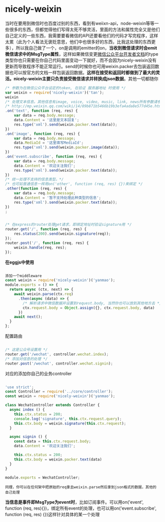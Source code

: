 # nicely-weixin
当时在要用到微信时也百度过别的东西，看到有weiixn-api，node-weixin等等一些很多的东西，但都觉得他们写得太死不够灵活，里面的方法和属性完全又是他们自己定义的一些东西，我需要要看微信的API还要看他们的代码才写完程序，这样太累（此为个人看法无褒贬意思，他们中也很多好的东西，比我这处理的东西更多），所以我自己做了一个，on是调用的emitter的on，**当收到微信请求时会emit微信请求中的MsgType属性**，这样如果微信变更[微信公众平台开发者文档](http://mp.weixin.qq.com/wiki/17/fc9a27730e07b9126144d9c96eaf51f9.html)的type类型你也只需要在你自己代码里面变动一下就好，而不会因为nicely-weixin没有更新而导致程序不能正常运行。send的时候你也可用weixin.packer去包装返回数据也可以按官方的文档一样包装返回数据。**这样在接受和返回时都做到了最大的灵活。nicely-weixin主要只负责接受微信请求并转换成json数据**。其他一切都随你

```javascript
/* 参数为在微信公众平台设定的token, 在验证 服务器地址 时使用 */
var weixin = require('nicely-weixin')('tan');
weixin
/* 处理文本信息。其他信息有image, voice, video, music, link, news所有参数请参考微信文档：  */
/* http://mp.weixin.qq.com/wiki/14/89b871b5466b19b3efa4ada8e577d45e.html#.E5.9B.9E.E5.A4.8D.E6.96.87.E6.9C.AC.E6.B6.88.E6.81.AF */
.on('text', function (req, res) {
	var data = req.body.message;
	data.Content = '这里是文本回复';
	res.type('xml').send(weixin.packer.text(data));
})
.on('image', function (req, res) {
	var data = req.body.message;
	data.MediaId = '这里填写MediaId';
	res.type('xml').send(weixin.packer.image(data));
})
.on('event.subscribe', function (req, res) {
	var data = req.body.message;
	data.Content = '欢迎关注我们';
	res.type('xml').send(weixin.packer.text(data));
})
/* 统一处理不支持的信息类型。*/
/* 也可如普通信息一样用on('other', function (req, res) {})来绑定 */
.other(function (req, res) {
	var data = req.body.message;
	data.Content = '暂不支持处理此种类型的信息';
	res.type('xml').send(weixin.packer.text(data));
})
;
```
```javascript

/* 在express的router处理get请求，即绑定地址时验证signature用 */
router.get('/', function (req, res) {
	res.status(200).send(weixin.signature(req));
});
router.post('/', function (req, res) {
	weixin.handle(req, res);
});
```

**在eggjs中使用**

```javascript

添加一个middleware
const weixin = require('nicely-weixin')('yanmao');
module.exports = () => {
  return async (ctx, next) => {
    await weixin.parse(ctx.req)
      .then(async (data) => {
    	/* 解析请求中微信数据并设置到request.body, 当然你也可以放到其他地方去 */
        ctx.request.body = Object.assign({}, ctx.request.body, data)
      })
    await next();
  }
};
```

配置路由
```javascript

/* 这是公众号设置用 */
router.get('/wechat', controller.wechat.index);
/* 添加对信息的处理 */
router.post('/wechat', controller.wechat.signin);
```

对应的添加你自己的业务controller
```javascript

'use strict';
const Controller = require('../core/controller');
const weixin = require('nicely-weixin')('yanmao');

class WechatController extends Controller {
  async index () {
    this.ctx.status = 200;
    console.log('signature', this.ctx.request.query);
    this.ctx.body = weixin.signature(this.ctx.request);
  }

  async signin () {
    const data = this.ctx.request.body;
    data.Content = '欢迎关注我们';

    this.ctx.status = 200;
    this.ctx.body = weixin.packer.text(data)
  }
}

module.exports = WechatController;
```

`同理，你可以在任何架中把原始的req拿去weixin.parse然后拿到json格式的数据，其他的自己处理`

**当信息是事件即MsgType为event时**，比如订阅事件。可以用on('event', function (req, res){})，绑定所有event的处理，也可以用on('event.subscribe', function (req, res) {})这样针对具体的某一个处理
